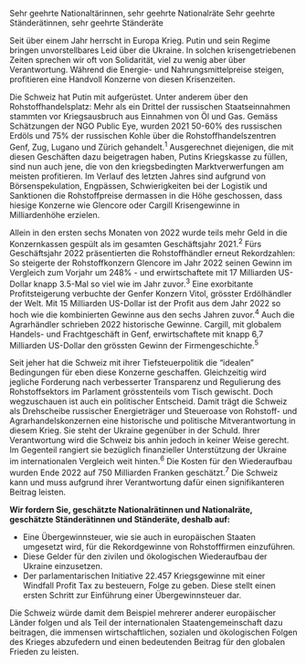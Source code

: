 <span class="text-xl font-bold">Sehr geehrte Nationaltärinnen, sehr geehrte Nationalräte</span>
<span class="text-xl font-bold">Sehr geehrte Ständerätinnen, sehr geehrte Ständeräte</span>

Seit über einem Jahr herrscht in Europa Krieg. Putin und sein Regime bringen unvorstellbares Leid über die Ukraine. In solchen krisengetriebenen Zeiten sprechen wir oft von Solidarität, viel zu wenig aber über Verantwortung. Während die Energie- und Nahrungsmittelpreise steigen, profitieren eine Handvoll Konzerne von diesen Krisenzeiten.

Die Schweiz hat Putin mit aufgerüstet. Unter anderem über den Rohstoffhandelsplatz: Mehr als ein Drittel der russischen Staatseinnahmen stammten vor Kriegsausbruch aus Einnahmen von Öl und Gas. Gemäss Schätzungen der NGO Public Eye, wurden 2021 50-60% des russischen Erdöls und 75% der russischen Kohle über die Rohstoffhandelszentren Genf, Zug, Lugano und Zürich gehandelt.<sup>1</sup> Ausgerechnet diejenigen, die mit diesen Geschäften dazu beigetragen haben, Putins Kriegskasse zu füllen, sind nun auch jene, die von den kriegsbedingten Marktverwerfungen am meisten profitieren. Im Verlauf des letzten Jahres sind aufgrund von Börsenspekulation, Engpässen, Schwierigkeiten bei der Logistik und Sanktionen die Rohstoffpreise dermassen in die Höhe geschossen, dass hiesige Konzerne wie Glencore oder Cargill Krisengewinne in Milliardenhöhe erzielen.

Allein in den ersten sechs Monaten von 2022 wurde teils mehr Geld in die Konzernkassen gespült als im gesamten Geschäftsjahr 2021.<sup>2</sup> Fürs Geschäftsjahr 2022 präsentierten die Rohstoffhändler erneut Rekordzahlen: So steigerte der Rohstoffkonzern Glencore im Jahr 2022 seinen Gewinn im Vergleich zum Vorjahr um 248% - und erwirtschaftete mit 17 Milliarden US-Dollar knapp 3.5-Mal so viel wie im Jahr zuvor.<sup>3</sup> Eine exorbitante Profitsteigerung verbuchte der Genfer Konzern Vitol, grösster Erdölhändler der Welt. Mit 15 Milliarden US-Dollar ist der Profit aus dem Jahr 2022 so hoch wie die kombinierten Gewinne aus den sechs Jahren zuvor.<sup>4</sup> Auch die Agrarhändler schrieben 2022 historische Gewinne. Cargill, mit globalem Handels- und Frachtgeschäft in Genf, erwirtschaftete mit knapp 6,7 Milliarden US-Dollar den grössten Gewinn der Firmengeschichte.<sup>5</sup>

Seit jeher hat die Schweiz mit ihrer Tiefsteuerpolitik die “idealen” Bedingungen für eben diese Konzerne geschaffen. Gleichzeitig wird jegliche Forderung nach verbesserter Transparenz und Regulierung des Rohstoffsektors im Parlament grösstenteils vom Tisch gewischt. Doch wegzuschauen ist auch ein politischer Entscheid. Damit trägt die Schweiz als Drehscheibe russischer Energieträger und Steueroase von Rohstoff- und Agrarhandelskonzernen eine historische und politische Mitverantwortung in diesem Krieg. Sie steht der Ukraine gegenüber in der Schuld. Ihrer Verantwortung wird die Schweiz bis anhin jedoch in keiner Weise gerecht. Im Gegenteil rangiert sie bezüglich finanzieller Unterstützung der Ukraine im internationalen Vergleich weit hinten.<sup>6</sup> Die Kosten für den Wiederaufbau wurden Ende 2022 auf 750 Milliarden Franken geschätzt.<sup>7</sup> Die Schweiz kann und muss aufgrund ihrer Verantwortung dafür einen signifikanteren Beitrag leisten.

**Wir fordern Sie, geschätzte Nationalrätinnen und Nationalräte, geschätzte Ständerätinnen und Ständeräte, deshalb auf:**


- Eine Übergewinnsteuer, wie sie auch in europäischen Staaten umgesetzt wird, für die Rekordgewinne von Rohstofffirmen einzuführen.
- Diese Gelder für den zivilen und ökologischen Wiederaufbau der Ukraine einzusetzen.
- Der parlamentarischen Initiative 22.457 Kriegsgewinne mit einer Windfall Profit Tax zu besteuern, Folge zu geben. Diese stellt einen ersten Schritt zur Einführung einer Übergewinnsteuer dar.


Die Schweiz würde damit dem Beispiel mehrerer anderer europäischer Länder folgen und als Teil der internationalen Staatengemeinschaft dazu beitragen, die immensen wirtschaftlichen, sozialen und ökologischen Folgen des Krieges abzufedern und einen bedeutenden Beitrag für den globalen Frieden zu leisten.

